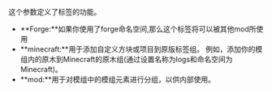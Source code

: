 这个参数定义了标签的功能。

* **Forge:**如果你使用了forge命名空间,那么这个标签将可以被其他mod所使用
* **minecraft:**用于添加自定义方块或项目到原版标签组。
  例如，添加你的模组内的原木到Minecraft的原木组(通过设置名称为logs和命名空间为Minecraft)。
* **mod:**用于对模组中的模组元素进行分组，以供内部使用。
